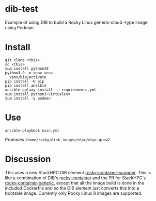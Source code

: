 # dib-test

Example of using DIB to build a Rocky Linux generic-cloud -type image using Podman.

# Install

    git clone <this>
    cd <this>
    yum install python39
    python3.9 -m venv venv
    . venv/bin/activate
    pip install -U pip
    pip install ansible
    ansible-galaxy install -r requirements.yml
    yum install python3-virtualenv
    yum install -y podman

# Use

    ansible-playbook main.yml

Produces `/home/rocky/disk_images/ohpc/ohpc.qcow2`.

# Discussion

This uses a new StackHPC DIB element [rocky-container-wrapper](https://github.com/stackhpc/stackhpc-image-elements/tree/feature/rocky-container-wrapper/elements/rocky-container-wrapper). This is like a combination of DIB's [rocky-container](https://github.com/openstack/diskimage-builder/tree/master/diskimage_builder/elements/rocky-container) and the PR for StackHPC's [rocky-container-generic](https://github.com/stackhpc/stackhpc-image-elements/tree/feature/rocky-container-generic/elements/rocky-container-generic), except that all the image build is done in the included Dockerfile and so the DIB element just converts this into a bootable image. Currently only Rocky Linux 8 images are supported.
